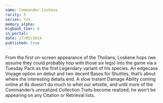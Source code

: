 ```yaml
---
name: Commander Loskene
rarity: 5
series: tos
memory_alpha:
bigbook_tier: 6
in_portal:
date: 27/05/2024
published: true
---
```


From the first on-screen appearance of the Tholians, Loskene hops (we assume they could probably hop with those six legs) into the game via a Tuesday Pack as the first Legendary variant of his species. An edgecase Voyage option on debut and two decent Bases for Shuttles, that’s about where the interesting details end. A slow Instant Damage Ability coming online at 8s doesn’t do much to whet our whistle, and until more of the Commander’s unrealized Collection Traits become realized, he won’t be appearing on any Citation or Retrieval lists.
